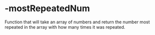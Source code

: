# -mostRepeatedNum
Function that will take an array of numbers and return the number most repeated in the array with how many times it was repeated.
